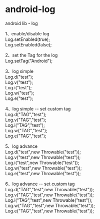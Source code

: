 android-log
===========

android lib - log  

1、enable/disable log  
Log.setEnabled(true);  
Log.setEnabled(false);  

2、set the Tag for the log  
Log.setTag("Android");  

3、log simple  
Log.d("test");  
Log.v("test");  
Log.i("test");  
Log.w("test");  
Log.e("test");  

4、log simple -- set custom tag  
Log.d("TAG","test");  
Log.v("TAG","test");  
Log.i("TAG","test");  
Log.w("TAG","test");  
Log.e("TAG","test");  

5、log advance  
Log.d("test",new Throwable("test"));  
Log.v("test",new Throwable("test"));  
Log.i("test",new Throwable("test"));  
Log.w("test",new Throwable("test"));  
Log.e("test",new Throwable("test"));  

6、log advance  -- set custom tag   
Log.d("TAG","test",new Throwable("test"));  
Log.v("TAG","test",new Throwable("test"));  
Log.i("TAG","test",new Throwable("test"));  
Log.w("TAG","test",new Throwable("test"));  
Log.e("TAG","test",new Throwable("test"));  

